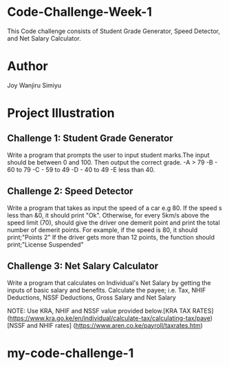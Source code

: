# Code-Challenge-Week-1
This Code challenge consists of Student Grade Generator, Speed Detector, and Net Salary Calculator.

# Author
Joy Wanjiru Simiyu

# Project Illustration

## Challenge 1: Student Grade Generator

Write  a program that prompts the user to input student marks.The input should be between 0 and 100.
Then output the correct grade.
-A > 79
-B - 60 to 79
-C - 59 to 49
-D - 40 to 49
-E less than 40.

## Challenge 2: Speed Detector
Write a program that takes as input the speed of a car e.g 80.
If the speed s less than &0, it should print "Ok".
Otherwise, for every 5km/s above the speed limit (70), should give the driver one demerit point and print the total number of demerit points.
For example, if the speed is 80, it should print;"Points 2"
If the driver gets more than 12 points, the function should print;"License Suspended"

## Challenge 3: Net Salary Calculator
Write a program that calculates on Individual's Net Salary by getting the inputs of basic salary and benefits.
Calculate the payee; i.e. Tax, NHIF Deductions, NSSF Deductions, Gross Salary and Net Salary

NOTE: Use KRA, NHIF and NSSF value provided below.[KRA TAX RATES] (https://www.kra.go.ke/en/individual/calculate-tax/calculating-tax/paye)
[NSSF and NHIF rates] (https://www.aren.co.ke/payroll/taxrates.htm)

# my-code-challenge-1
